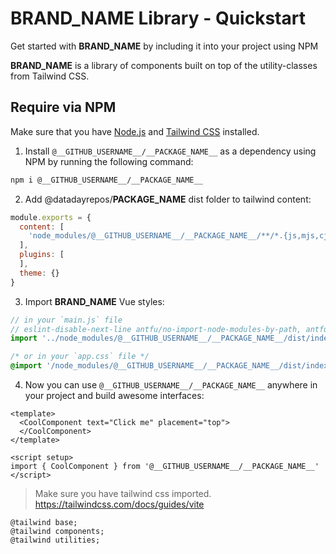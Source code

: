# __BRAND_NAME__ Library - Quickstart

Get started with __BRAND_NAME__ by including it into your project using NPM

__BRAND_NAME__ is a library of components built on top of the utility-classes from Tailwind CSS.

## Require via NPM

Make sure that you have [Node.js](https://nodejs.org/en/) and [Tailwind CSS](https://tailwindcss.com/) installed.

1. Install `@__GITHUB_USERNAME__/__PACKAGE_NAME__` as a dependency using NPM by running the following command:

```bash
npm i @__GITHUB_USERNAME__/__PACKAGE_NAME__
```

2. Add  @datadayrepos/__PACKAGE_NAME__ dist folder to tailwind content:

```javascript
module.exports = {
  content: [
    'node_modules/@__GITHUB_USERNAME__/__PACKAGE_NAME__/**/*.{js,mjs,cjs,jsx,ts,tsx,vue}',
  ],
  plugins: [
  ],
  theme: {}
}
```

3. Import __BRAND_NAME__ Vue styles:
```javascript
// in your `main.js` file
// eslint-disable-next-line antfu/no-import-node-modules-by-path, antfu/no-import-dist
import '../node_modules/@__GITHUB_USERNAME__/__PACKAGE_NAME__/dist/index.css' // only is using JS components
```
```css
/* or in your `app.css` file */
@import '/node_modules/@__GITHUB_USERNAME__/__PACKAGE_NAME__/dist/index.css';
```

4. Now you can use `@__GITHUB_USERNAME__/__PACKAGE_NAME__` anywhere in your project and build awesome interfaces:
```vue
<template>
  <CoolComponent text="Click me" placement="top">
  </CoolComponent>
</template>

<script setup>
import { CoolComponent } from '@__GITHUB_USERNAME__/__PACKAGE_NAME__'
</script>
```

> Make sure you have tailwind css imported. https://tailwindcss.com/docs/guides/vite

```
@tailwind base;
@tailwind components;
@tailwind utilities;
```
